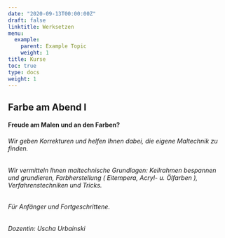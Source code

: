 ```yaml
---
date: "2020-09-13T00:00:00Z"
draft: false
linktitle: Werksetzen
menu:
  example:
    parent: Example Topic
    weight: 1
title: Kurse
toc: true
type: docs
weight: 1
---
```



## Farbe am Abend I

#### Freude am Malen und an den Farben?


###### Wir geben Korrekturen und helfen Ihnen dabei, die eigene Maltechnik zu finden. 
###### Wir vermitteln Ihnen maltechnische Grundlagen: Keilrahmen bespannen und grundieren, Farbherstellung ( Eitempera, Acryl- u. Ölfarben ), Verfahrenstechniken und Tricks.


###### Für Anfänger und Fortgeschrittene.

###### Dozentin: Uscha Urbainski


